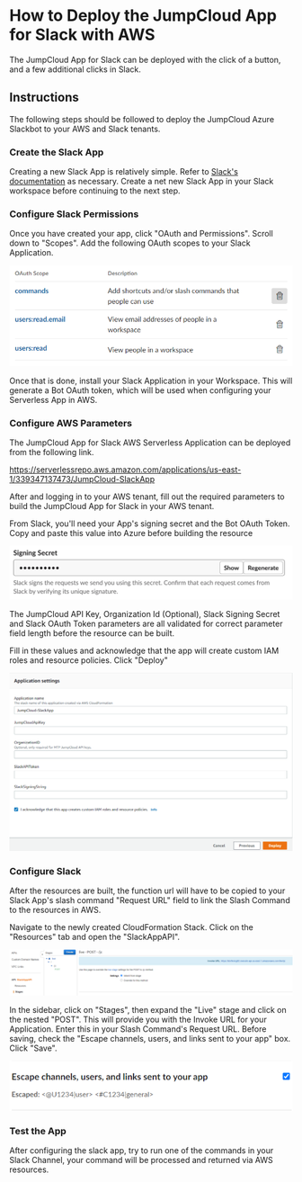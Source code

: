 # How to Deploy the JumpCloud App for Slack with AWS

The JumpCloud App for Slack can be deployed with the click of a button, and a few additional clicks in Slack.

## Instructions

The following steps should be followed to deploy the JumpCloud Azure Slackbot to your AWS and Slack tenants.
### Create the Slack App

Creating a new Slack App is relatively simple. Refer to [Slack's documentation](https://api.slack.com/apps) as necessary. Create a net new Slack App in your Slack workspace before continuing to the next step.

### Configure Slack Permissions

Once you have created your app, click "OAuth and Permissions". Scroll down to "Scopes". Add the following OAuth scopes to your Slack Application.

![Permissions](./images/slackPermissions.PNG)

Once that is done, install your Slack Application in your Workspace. This will generate a Bot OAuth token, which will be used when configuring your Serverless App in AWS.

### Configure AWS Parameters

The JumpCloud App for Slack AWS Serverless Application can be deployed from the following link.

https://serverlessrepo.aws.amazon.com/applications/us-east-1/339347137473/JumpCloud-SlackApp

After and logging in to your AWS tenant, fill out the required parameters to build the JumpCloud App for Slack in your AWS tenant.

From Slack, you'll need your App's signing secret and the Bot OAuth Token. Copy and paste this value into Azure before building the resource

![Signing Secret](./images/signingSecret.png)

The JumpCloud API Key, Organization Id (Optional), Slack Signing Secret and Slack OAuth Token parameters are all validated for correct parameter field length before the resource can be built.

Fill in these values and acknowledge that the app will create custom IAM roles and resource policies. Click "Deploy"

![Application Settings](./images/awsAppSettings.PNG)

### Configure Slack

After the resources are built, the function url will have to be copied to your Slack App's slash command "Request URL" field to link the Slash Command to the resources in AWS.

Navigate to the newly created CloudFormation Stack. Click on the "Resources" tab and open the "SlackAppAPI".

![API URL](./images/awsApiUrl.PNG)

In the sidebar, click on "Stages", then expand the "Live" stage and click on the nested "POST". This will provide you with the Invoke URL for your Application. Enter this in your Slash Command's Request URL. Before saving, check the "Escape channels, users, and links sent to your app" box. Click "Save".

![Escape channels, users and links](./images/slackEscape.png)

### Test the App

After configuring the slack app, try to run one of the commands in your Slack Channel, your command will be processed and returned via AWS resources.
